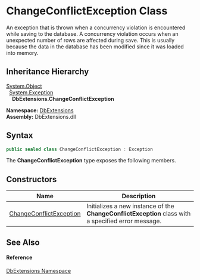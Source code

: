 ChangeConflictException Class
=============================
An exception that is thrown when a concurrency violation is encountered while saving to the database. A concurrency violation occurs when an unexpected number of rows are affected during save. This is usually because the data in the database has been modified since it was loaded into memory.


Inheritance Hierarchy
---------------------
[System.Object][1]  
  [System.Exception][2]  
    **DbExtensions.ChangeConflictException**  
  
**Namespace:** [DbExtensions][3]  
**Assembly:** DbExtensions.dll

Syntax
------

```csharp
public sealed class ChangeConflictException : Exception
```

The **ChangeConflictException** type exposes the following members.


Constructors
------------

| Name                         | Description                                                                                         |
| ---------------------------- | --------------------------------------------------------------------------------------------------- |
| [ChangeConflictException][4] | Initializes a new instance of the **ChangeConflictException** class with a specified error message. |


See Also
--------

#### Reference
[DbExtensions Namespace][3]  

[1]: https://learn.microsoft.com/dotnet/api/system.object
[2]: https://learn.microsoft.com/dotnet/api/system.exception
[3]: ../README.md
[4]: _ctor.md
